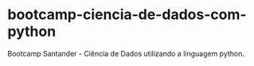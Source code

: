 # bootcamp-ciencia-de-dados-com-python
Bootcamp Santander - Ciência de Dados utilizando a linguagem python.
